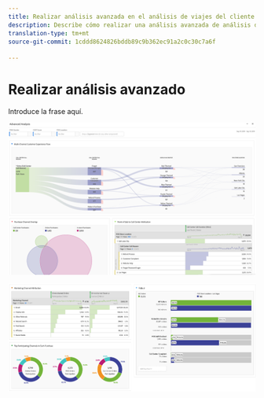```yaml
---
title: Realizar análisis avanzada en el análisis de viajes del cliente
description: Describe cómo realizar una análisis avanzada de análisis de viajes del cliente en Workspace.
translation-type: tm+mt
source-git-commit: 1cddd8624826bddb89c9b362ec91a2c0c30c7a6f

---
```



# Realizar análisis avanzado

Introduce la frase aquí.

![Captura de pantalla del espacio de trabajo 1](assets/cja-adv-analysis1.png)

![Captura de pantalla del espacio de trabajo 2](assets/cja-adv-analysis2.png)
